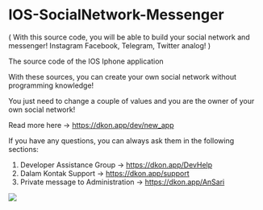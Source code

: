 # IOS-SocialNetwork-Messenger

( With this source code, you will be able to build your social network and messenger! Instagram Facebook, Telegram, Twitter analog! )

The source code of the IOS Iphone application

With these sources, you can create your own social network without programming knowledge!

You just need to change a couple of values and you are the owner of your own social network!

Read more here -> https://dkon.app/dev/new_app


If you have any questions, you can always ask them in the following sections:

1) Developer Assistance Group -> https://dkon.app/DevHelp
2) Dalam Kontak Support -> https://dkon.app/support
3) Private message to Administration -> https://dkon.app/AnSari

<img src="https://filecloud-20-ars-cont-st.dkon.app/wp-cont/cloud20/dkon.app_764bccee280b012f_DKon.app_8f369d43a9.jpg" />
